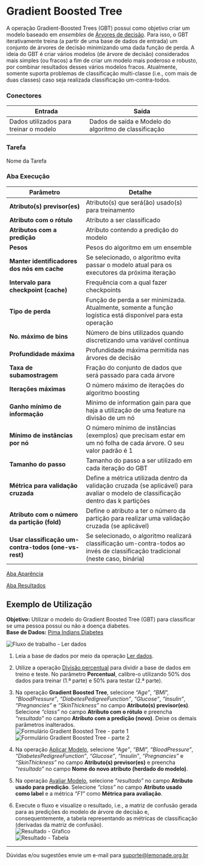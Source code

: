 # Gradient Boosted Tree

A operação Gradient-Boosted Trees (GBT) possui como objetivo criar um modelo baseado em *ensembles* de [Árvores de decisão][1]. Para isso, o GBT iterativamente treina (a partir de uma base de dados de entrada) um conjunto de árvores de decisão minimizando uma dada função de perda. A ideia do GBT é criar vários modelos (de árvore de decisão) considerados mais simples (ou fracos) a fim de criar um modelo mais poderoso e robusto, por combinar resultados desses vários modelos fracos. Atualmente, somente suporta problemas de classificação multi-classe (i.e., com mais de duas classes) caso seja realizada classificação um-contra-todos.

### Conectores
| Entrada | Saída |
| --- | --- |
| Dados utilizados para treinar o modelo | Dados de saída e Modelo do algoritmo de classificação |

### Tarefa
Nome da Tarefa

### Aba Execução
| Parâmetro | Detalhe |
| --- | --- |
| **Atributo(s) previsor(es)** | Atributo(s) que será(ão) usado(s) para treinamento |
| **Atributo com o rótulo** | Atributo a ser classificado |
| **Atributos com a predição** | Atributo contendo a predição do modelo |
| **Pesos** | Pesos do algoritmo em um ensemble |
| **Manter identificadores dos nós em cache** | Se selecionado, o algoritmo evita passar o modelo atual para os executores da próxima iteração |
| **Intervalo para checkpoint (cache)** | Frequência com a qual fazer checkpoints |
| **Tipo de perda** | Função de perda a ser minimizada. Atualmente, somente a função logística está disponível para esta operação |
| **No. máximo de bins** | Número de bins utilizados quando discretizando uma variável contínua |
| **Profundidade máxima** | Profundidade máxima permitida nas árvores de decisão |
| **Taxa de subamostragem** | Fração do conjunto de dados que será passado para cada árvore |
| **Iterações máximas** | O número máximo de iterações do algoritmo boosting |
| **Ganho mínimo de informação** | Mínimo de information gain para que haja a utilização de uma feature na divisão de um nó |
| **Mínimo de instâncias por nó** | O número mínimo de instâncias (exemplos) que precisam estar em um nó folha de cada árvore. O seu valor padrão é 1 |
| **Tamanho do passo** | Tamanho do passo a ser utilizado em cada iteração do GBT |
| **Métrica para validação cruzada** | Define a métrica utilizada dentro da validação cruzada (se aplicável) para avaliar o modelo de classificação dentro das k partições |
| **Atributo com o número da partição (fold)** | Define o atributo a ter o número da partição para realizar uma validação cruzada (se aplicável) |
| **Usar classificação um-contra-todos (one-vs-rest)** | Se selecionado, o algoritmo realizará classificação um-contra-todos ao invés de classificação tradicional (neste caso, binária) |

[Aba Aparência][2]

[Aba Resultados][3] 

## Exemplo de Utilização
**Objetivo:** Utilizar o modelo do Gradient Boosted Tree (GBT) para classificar se uma pessoa possui ou não a doença diabetes.\
**Base de Dados:** [Pima Indians Diabetes][4]

![Fluxo de trabalho - Ler dados](/vuepress/img/spark/aprendizado_de_maquina/naive_bayes/image4.png)

1. Leia a base de dados por meio da operação [Ler dados][5].

2. Utilize a operação [Divisão percentual][6] para dividir a base de dados em treino e teste. No parâmetro **Percentual**, calibre-o utilizando 50% dos dados para treinar (1.ª parte) e 50% para testar (2.ª parte).

3. Na operação **Gradient Boosted Tree**, selecione *“Age”*, *“BMI*”, *“BloodPressure”*, *“DiabetesPedigreeFunction”*, *“Glucose”*, *“Insulin”*, *“Pregnancies”* e *“SkinThickness”* no campo **Atributo(s) previsor(es)**. Selecione *“class”* no campo **Atributo com o rótulo** e preencha *“resultado”* no campo **Atributo com a predição (novo)**. Deixe os demais parâmetros inalterados.\
![Formulário Gradient Boosted Tree - parte 1](/vuepress/img/spark/aprendizado_de_maquina/naive_bayes/image1.png)
![Formulário Gradient Boosted Tree - parte 2](/vuepress/img/spark/aprendizado_de_maquina/naive_bayes/image2.png)

4. Na operação [Aplicar Modelo][7], selecione *“Age”*, *“BMI*”, *“BloodPressure”*, *“DiabetesPedigreeFunction”*, *“Glucose”*, *“Insulin”*, *“Pregnancies”* e *“SkinThickness”* no campo **Atributo(s) previsor(es)** e preencha *“resultado”* no campo **Nome do novo atributo (herdado do modelo)**. 

5. Na operação [Avaliar Modelo][8], selecione *“resultado”* no campo **Atributo usado para predição**. Selecione *“class”* no campo **Atributo usado como label** e a métrica *“F1”* como **Métrica para avaliação**. 

6. Execute o fluxo e visualize o resultado, i.e., a matriz de confusão gerada para as predições do modelo de árvore de decisão e, consequentemente, a tabela representando as métricas de classificação (derivadas da matriz de confusão).\
![Resultado - Gŕafico](/vuepress/img/spark/aprendizado_de_maquina/naive_bayes/image3.png)\
![Resultado - Tabela](/vuepress/img/spark/aprendizado_de_maquina/naive_bayes/image5.png)


---
Dúvidas e/ou sugestões envie um e-mail para suporte@lemonade.org.br

[1]: /pt-br/
[2]: /pt-br/
[3]: /pt-br/
[4]: /pt-br/
[5]: /pt-br/
[6]: /pt-br/
[7]: /pt-br/
[8]: /pt-br/